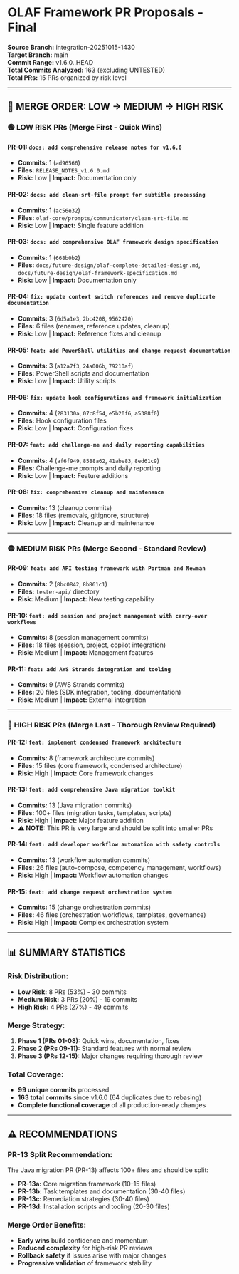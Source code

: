 # OLAF Framework PR Proposals - Final
**Source Branch:** integration-20251015-1430  
**Target Branch:** main  
**Commit Range:** v1.6.0..HEAD  
**Total Commits Analyzed:** 163 (excluding UNTESTED)  
**Total PRs:** 15 PRs organized by risk level

---

## 🎯 **MERGE ORDER: LOW → MEDIUM → HIGH RISK**

### 🟢 **LOW RISK PRs** (Merge First - Quick Wins)

#### **PR-01: `docs: add comprehensive release notes for v1.6.0`**
- **Commits:** 1 (`ad96566`)
- **Files:** `RELEASE_NOTES_v1.6.0.md`
- **Risk:** Low | **Impact:** Documentation only

#### **PR-02: `docs: add clean-srt-file prompt for subtitle processing`**
- **Commits:** 1 (`ac56e32`)
- **Files:** `olaf-core/prompts/communicator/clean-srt-file.md`
- **Risk:** Low | **Impact:** Single feature addition

#### **PR-03: `docs: add comprehensive OLAF framework design specification`**
- **Commits:** 1 (`668b0b2`)
- **Files:** `docs/future-design/olaf-complete-detailed-design.md`, `docs/future-design/olaf-framework-specification.md`
- **Risk:** Low | **Impact:** Documentation only

#### **PR-04: `fix: update context switch references and remove duplicate documentation`**
- **Commits:** 3 (`6d5a1e3`, `2bc4208`, `9562420`)
- **Files:** 6 files (renames, reference updates, cleanup)
- **Risk:** Low | **Impact:** Reference fixes and cleanup

#### **PR-05: `feat: add PowerShell utilities and change request documentation`**
- **Commits:** 3 (`a12a7f3`, `24a006b`, `79210af`)
- **Files:** PowerShell scripts and documentation
- **Risk:** Low | **Impact:** Utility scripts

#### **PR-06: `fix: update hook configurations and framework initialization`**
- **Commits:** 4 (`283130a`, `07c8f54`, `e5b20f6`, `a5388f0`)
- **Files:** Hook configuration files
- **Risk:** Low | **Impact:** Configuration fixes

#### **PR-07: `feat: add challenge-me and daily reporting capabilities`**
- **Commits:** 4 (`af6f949`, `8588a62`, `41abe83`, `8ed61c9`)
- **Files:** Challenge-me prompts and daily reporting
- **Risk:** Low | **Impact:** Feature additions

#### **PR-08: `fix: comprehensive cleanup and maintenance`**
- **Commits:** 13 (cleanup commits)
- **Files:** 18 files (removals, gitignore, structure)
- **Risk:** Low | **Impact:** Cleanup and maintenance

---

### 🟡 **MEDIUM RISK PRs** (Merge Second - Standard Review)

#### **PR-09: `feat: add API testing framework with Portman and Newman`**
- **Commits:** 2 (`8bc0842`, `8b861c1`)
- **Files:** `tester-api/` directory
- **Risk:** Medium | **Impact:** New testing capability

#### **PR-10: `feat: add session and project management with carry-over workflows`**
- **Commits:** 8 (session management commits)
- **Files:** 18 files (session, project, copilot integration)
- **Risk:** Medium | **Impact:** Management features

#### **PR-11: `feat: add AWS Strands integration and tooling`**
- **Commits:** 9 (AWS Strands commits)
- **Files:** 20 files (SDK integration, tooling, documentation)
- **Risk:** Medium | **Impact:** External integration

---

### 🔴 **HIGH RISK PRs** (Merge Last - Thorough Review Required)

#### **PR-12: `feat: implement condensed framework architecture`**
- **Commits:** 8 (framework architecture commits)
- **Files:** 15 files (core framework, condensed architecture)
- **Risk:** High | **Impact:** Core framework changes

#### **PR-13: `feat: add comprehensive Java migration toolkit`**
- **Commits:** 13 (Java migration commits)
- **Files:** 100+ files (migration tasks, templates, scripts)
- **Risk:** High | **Impact:** Major feature addition
- **⚠️ NOTE:** This PR is very large and should be split into smaller PRs

#### **PR-14: `feat: add developer workflow automation with safety controls`**
- **Commits:** 13 (workflow automation commits)
- **Files:** 26 files (auto-compose, competency management, workflows)
- **Risk:** High | **Impact:** Workflow automation changes

#### **PR-15: `feat: add change request orchestration system`**
- **Commits:** 15 (change orchestration commits)
- **Files:** 46 files (orchestration workflows, templates, governance)
- **Risk:** High | **Impact:** Complex orchestration system

---

## 📊 **SUMMARY STATISTICS**

### **Risk Distribution:**
- **Low Risk:** 8 PRs (53%) - 30 commits
- **Medium Risk:** 3 PRs (20%) - 19 commits  
- **High Risk:** 4 PRs (27%) - 49 commits

### **Merge Strategy:**
1. **Phase 1 (PRs 01-08):** Quick wins, documentation, fixes
2. **Phase 2 (PRs 09-11):** Standard features with normal review
3. **Phase 3 (PRs 12-15):** Major changes requiring thorough review

### **Total Coverage:**
- **99 unique commits** processed
- **163 total commits** since v1.6.0 (64 duplicates due to rebasing)
- **Complete functional coverage** of all production-ready changes

---

## ⚠️ **RECOMMENDATIONS**

### **PR-13 Split Recommendation:**
The Java migration PR (PR-13) affects 100+ files and should be split:
- **PR-13a:** Core migration framework (10-15 files)
- **PR-13b:** Task templates and documentation (30-40 files)  
- **PR-13c:** Remediation strategies (30-40 files)
- **PR-13d:** Installation scripts and tooling (20-30 files)

### **Merge Order Benefits:**
- **Early wins** build confidence and momentum
- **Reduced complexity** for high-risk PR reviews
- **Rollback safety** if issues arise with major changes
- **Progressive validation** of framework stability